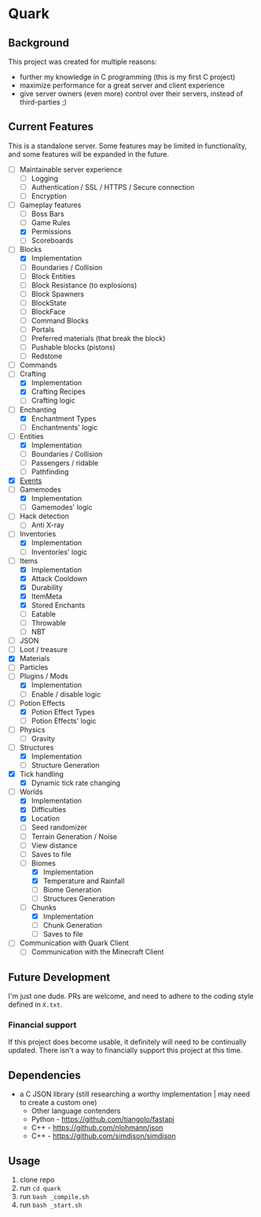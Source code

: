 # Quark
## Background
This project was created for multiple reasons:
- further my knowledge in C programming (this is my first C project)
- maximize performance for a great server and client experience
- give server owners (even more) control over their servers, instead of third-parties ;)

## Current Features
This is a standalone server. Some features may be limited in functionality, and some features will be expanded in the future.

- [ ] Maintainable server experience
  - [ ] Logging
  - [ ] Authentication / SSL / HTTPS / Secure connection
  - [ ] Encryption
- [ ] Gameplay features
  - [ ] Boss Bars
  - [ ] Game Rules
  - [x] Permissions
  - [ ] Scoreboards
- [ ] Blocks
  - [x] Implementation
  - [ ] Boundaries / Collision
  - [ ] Block Entities
  - [ ] Block Resistance (to explosions)
  - [ ] Block Spawners
  - [ ] BlockState
  - [ ] BlockFace
  - [ ] Command Blocks
  - [ ] Portals
  - [ ] Preferred materials (that break the block)
  - [ ] Pushable blocks (pistons)
  - [ ] Redstone
- [ ] Commands
- [ ] Crafting
  - [x] Implementation
  - [x] Crafting Recipes
  - [ ] Crafting logic
- [ ] Enchanting
  - [x] Enchantment Types
  - [ ] Enchantments' logic
- [ ] Entities
  - [x] Implementation
  - [ ] Boundaries / Collision
  - [ ] Passengers / ridable
  - [ ] Pathfinding
- [x] [Events](https://github.com/RandomHashTags/quark/tree/main/quark/events)
- [ ] Gamemodes
  - [x] Implementation
  - [ ] Gamemodes' logic
- [ ] Hack detection
  - [ ] Anti X-ray
- [ ] Inventories
  - [x] Implementation
  - [ ] Inventories' logic
- [ ] Items
  - [x] Implementation
  - [x] Attack Cooldown
  - [x] Durability
  - [x] ItemMeta
  - [x] Stored Enchants
  - [ ] Eatable
  - [ ] Throwable
  - [ ] NBT
- [ ] JSON
- [ ] Loot / treasure
- [x] Materials
- [ ] Particles
- [ ] Plugins / Mods
  - [x] Implementation
  - [ ] Enable / disable logic
- [ ] Potion Effects
  - [x] Potion Effect Types
  - [ ] Potion Effects' logic
- [ ] Physics
  - [ ] Gravity
- [ ] Structures
  - [x] Implementation
  - [ ] Structure Generation
- [x] Tick handling
  - [x] Dynamic tick rate changing
- [ ] Worlds
  - [x] Implementation
  - [x] Difficulties
  - [x] Location
  - [ ] Seed randomizer
  - [ ] Terrain Generation / Noise
  - [ ] View distance
  - [ ] Saves to file
  - [ ] Biomes
    - [x] Implementation
    - [x] Temperature and Rainfall
    - [ ] Biome Generation
    - [ ] Structures Generation
  - [ ] Chunks
    - [x] Implementation
    - [ ] Chunk Generation
    - [ ] Saves to file
- [ ] Communication with Quark Client
  - [ ] Communication with the Minecraft Client

## Future Development
I'm just one dude. PRs are welcome, and need to adhere to the coding style defined in `X.txt`.
### Financial support
If this project does become usable, it definitely will need to be continually updated. There isn't a way to financially support this project at this time.

## Dependencies
* a C JSON library (still researching a worthy implementation | may need to create a custom one)
  - Other language contenders
  - Python - https://github.com/tiangolo/fastapi
  - C++ - https://github.com/nlohmann/json
  - C++ - https://github.com/simdjson/simdjson

## Usage
1. clone repo
2. run `cd quark`
3. run `bash _compile.sh`
4. run `bash _start.sh`
